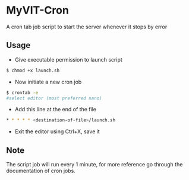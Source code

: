 # MyVIT-Cron
A cron tab job script to start the server whenever it stops by error

## Usage
- Give executable permission to launch script
```sh
$ chmod +x launch.sh
```
- Now initiate a new cron job
```sh
$ crontab -e
#select editor (most preferred nano)
```
- Add this line at the end of the file
```sh
* * * * * <destination-of-file>/launch.sh
```
- Exit the editor using Ctrl+X, save it

## Note
The script job will run every 1 minute, for more reference go through the documentation of cron jobs.
